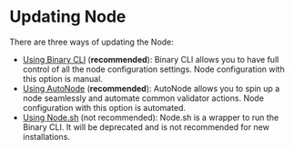 # Updating Node

There are three ways of updating the Node:

* [Using Binary CLI](../installing-node/using-binary-cli.md) \(**recommended**\): Binary CLI allows you to have full control of all the node configuration settings. Node configuration with this option is manual.
* [Using AutoNode](using-autonode.md) \(**recommended**\): AutoNode allows you to spin up a node seamlessly and automate common validator actions. Node configuration with this option is automated.
* [Using Node.sh](../installing-node/using-node.sh.md) \(not recommended\): Node.sh is a wrapper to run the Binary CLI. It will be deprecated and is not recommended for new installations.

